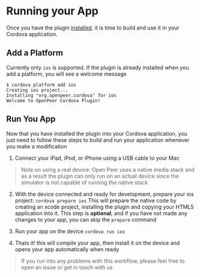 # Running your App
Once you have the plugin [installed](Install.md), it is time to build and use it
in your Cordova application.

## Add a Platform
Currently only `ios` is supported. If the plugin is already installed when you
add a platform, you will see a welcome message
```
$ cordova platform add ios
Creating ios project...
Installing "org.openpeer.cordova" for ios
Welcome to OpenPeer Cordova Plugin!
```

## Run You App
Now that you have installed the plugin into your Cordova application, you
just need to follow these steps to build and run your application whenever
you make a modification

1) Connect your iPad, iPod, or iPhone using a USB cable to your Mac
> Note on using a real device:
> Open Peer uses a native media stack and as a result the plugin can only run
> on an actual device since the simulator is not capable of running the native stack

2) With the device connected and ready for development, prepare your ios project:
`cordova prepare ios`
This will prepare the native code by creating an xcode project, installing
the plugin and copying your HTML5 application into it. This step is **optional**,
and if you have not made any changes to your app, you can skip the `prepare` command

2) Run your app on the device
`cordova run ios`

3) Thats it! this will compile your app, then install it on the device and
opens your app automatically when ready

> If you run into any problems with this workflow, please feel free to
> open an issue or get in touch with us
